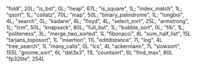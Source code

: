    "foldl", 20L;
   "is_bst", 0L;
   "heap", 67L;
   "is_square", 1L;
   "index_match", 1L;
   "qsort", 1L;
   "collatz", 70L;
   "map", 50L;
   "binary_palindrome", 1L;
   "longboi", 4L;
   "search", 0L;
   "kadane", 6L;
   "floyd", 4L;
   "select_sort", 25L;
   "armstrong", 1L;
   "lcm", 50L;
   "knapsack", 80L;
   "full_bst", 1L;
   "bubble_sort", 0L;
   "fib", 1L;
   "politeness", 3L;
   "merge_two_sorted", 1L
   "fibonacci", 8L
   "sum_half_list", 15L
   "tarjans_toposort", 1L
   "insertion", 11L
   "editdistance", 7L
   "log", 4L
   "tree_search", 1L
   "many_calls", 0L
   "lcs", 4L
   "ackermann", 7L
   "slowsort", 155L
   "gnome_sort", 6L
   "det3x3", 11L
   "countsort", 6L
   "find_max", 80L
   "fp32lite", 254L
